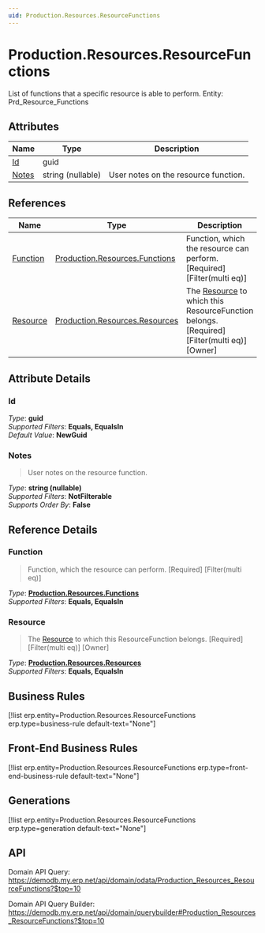 ```yaml
---
uid: Production.Resources.ResourceFunctions
---
```

# Production.Resources.ResourceFunctions

List of functions that a specific resource is able to perform. Entity: Prd_Resource_Functions

## Attributes

| Name | Type | Description |
| ---- | ---- | --- |
| [Id](Production.Resources.ResourceFunctions.md#id) | guid |  
| [Notes](Production.Resources.ResourceFunctions.md#notes) | string (nullable) | User notes on the resource function. 

## References

| Name | Type | Description |
| ---- | ---- | --- |
| [Function](Production.Resources.ResourceFunctions.md#function) | [Production.Resources.Functions](Production.Resources.Functions.md) | Function, which the resource can perform. [Required] [Filter(multi eq)] |
| [Resource](Production.Resources.ResourceFunctions.md#resource) | [Production.Resources.Resources](Production.Resources.Resources.md) | The [Resource](Production.Resources.ResourceFunctions.md#resource) to which this ResourceFunction belongs. [Required] [Filter(multi eq)] [Owner] |


## Attribute Details

### Id

_Type_: **guid**  
_Supported Filters_: **Equals, EqualsIn**  
_Default Value_: **NewGuid**  

### Notes

> User notes on the resource function.

_Type_: **string (nullable)**  
_Supported Filters_: **NotFilterable**  
_Supports Order By_: **False**  


## Reference Details

### Function

> Function, which the resource can perform. [Required] [Filter(multi eq)]

_Type_: **[Production.Resources.Functions](Production.Resources.Functions.md)**  
_Supported Filters_: **Equals, EqualsIn**  

### Resource

> The [Resource](Production.Resources.ResourceFunctions.md#resource) to which this ResourceFunction belongs. [Required] [Filter(multi eq)] [Owner]

_Type_: **[Production.Resources.Resources](Production.Resources.Resources.md)**  
_Supported Filters_: **Equals, EqualsIn**  



## Business Rules

[!list erp.entity=Production.Resources.ResourceFunctions erp.type=business-rule default-text="None"]

## Front-End Business Rules

[!list erp.entity=Production.Resources.ResourceFunctions erp.type=front-end-business-rule default-text="None"]

## Generations

[!list erp.entity=Production.Resources.ResourceFunctions erp.type=generation default-text="None"]

## API

Domain API Query:
<https://demodb.my.erp.net/api/domain/odata/Production_Resources_ResourceFunctions?$top=10>

Domain API Query Builder:
<https://demodb.my.erp.net/api/domain/querybuilder#Production_Resources_ResourceFunctions?$top=10>

